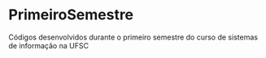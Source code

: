 # PrimeiroSemestre
Códigos desenvolvidos durante o primeiro semestre do curso de sistemas de informação na UFSC

